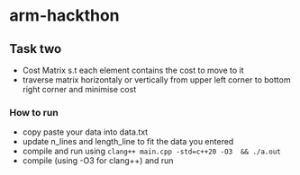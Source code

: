 # arm-hackthon

## Task two

- Cost Matrix s.t each element contains the cost to move to it
- traverse matrix horizontaly or vertically from upper left corner to bottom right corner and minimise cost


### How to run

- copy paste your data into data.txt
-  update n_lines and length_line to fit the data you entered
- compile and run using `clang++ main.cpp -std=c++20 -O3  && ./a.out`
- compile (using -O3 for clang++) and run
